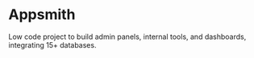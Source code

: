 # Appsmith

Low code project to build admin panels, internal tools, and dashboards, integrating 15+ databases.
